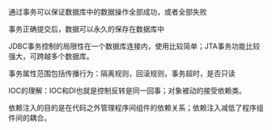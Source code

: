 通过事务可以保证数据库中的数据操作全部成功，或者全部失败

事务正确提交后，数据可以永久的保存在数据库中



JDBC事务控制的局限性在一个数据库连接内，使用比较简单；JTA事务功能比较强大，可跨越多个数据库。



事务属性范围包括传播行为：隔离规则，回滚规则，事务超时，是否只读



IOC的理解：IOC和DI也就是控制反转是同一回事；对象被动的接受依赖类。



依赖注入的目的是在代码之外管理程序间组件的依赖关系；依赖注入减低了程序组件间的耦合。